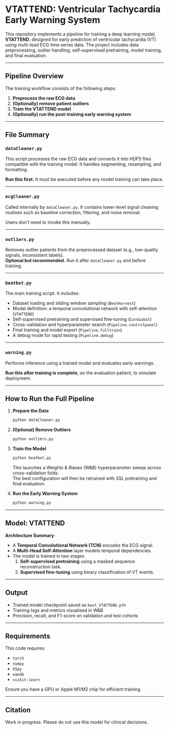 # VTATTEND: Ventricular Tachycardia Early Warning System

This repository implements a pipeline for training a deep learning model, **VTATTEND**, designed for early prediction of ventricular tachycardia (VT) using multi-lead ECG time series data. The project includes data preprocessing, outlier handling, self-supervised pretraining, model training, and final evaluation.

---

## Pipeline Overview

The training workflow consists of the following steps:

1. **Preprocess the raw ECG data**
2. **(Optionally) remove patient outliers**
3. **Train the VTATTEND model**
4. **(Optionally) run the post-training early warning system**

---

## File Summary

### `dataCleaner.py`
This script processes the raw ECG data and converts it into HDF5 files compatible with the training model. It handles segmenting, resampling, and formatting.

**Run this first.** It must be executed before any model training can take place.

---

### `ecgCleaner.py`
Called internally by `dataCleaner.py`. It contains lower-level signal cleaning routines such as baseline correction, filtering, and noise removal.

Users don't need to invoke this manually.

---

### `outliers.py`
Removes outlier patients from the preprocessed dataset (e.g., low-quality signals, inconsistent labels).  
**Optional but recommended.** Run it after `dataCleaner.py` and before training.

---

### `beatbot.py`
The main training script. It includes:

- Dataset loading and sliding window sampling (`BeatHarvest`)
- Model definition: a temporal convolutional network with self-attention (`VTATTEND`)
- Self-supervised pretraining and supervised fine-tuning (`Cardiobot`)
- Cross-validation and hyperparameter search (`Pipeline.controlpanel`)
- Final training and model export (`Pipeline.fulltrain`)
- A debug mode for rapid testing (`Pipeline.debug`)

---

### `warning.py`
Performs inference using a trained model and evaluates early warnings.

**Run this after training is complete**, on the evaluation patient, to simulate deployment.

---

## How to Run the Full Pipeline

1. **Prepare the Data**
   ```bash
   python dataCleaner.py
   ```

2. **(Optional) Remove Outliers**
   ```bash
   python outliers.py
   ```

3. **Train the Model**
   ```bash
   python beatbot.py
   ```

   This launches a Weights & Biases (W&B) hyperparameter sweep across cross-validation folds.  
   The best configuration will then be retrained with SSL pretraining and final evaluation.

4. **Run the Early Warning System**
   ```bash
   python warning.py
   ```

---

## Model: VTATTEND

**Architecture Summary**:
- A **Temporal Convolutional Network (TCN)** encodes the ECG signal.
- A **Multi-Head Self-Attention** layer models temporal dependencies.
- The model is trained in two stages:
  1. **Self-supervised pretraining** using a masked sequence reconstruction task.
  2. **Supervised fine-tuning** using binary classification of VT events.

---

## Output

- Trained model checkpoint saved as `best_VTATTEND.pth`
- Training logs and metrics visualised in W&B
- Precision, recall, and F1-score on validation and test cohorts

---

## Requirements

This code requires:
- `torch`
- `numpy`
- `h5py`
- `wandb`
- `scikit-learn`

Ensure you have a GPU or Apple M1/M2 chip for efficient training.

---

## Citation

Work in progress. Please do not use this model for clinical decisions.
